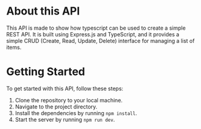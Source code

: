 # About this API
This API is made to show how typescript can be used to create a simple REST API. It is built using Express.js and TypeScript, and it provides a simple CRUD (Create, Read, Update, Delete) interface for managing a list of items.

# Getting Started
To get started with this API, follow these steps:
1. Clone the repository to your local machine.
2. Navigate to the project directory.
3. Install the dependencies by running `npm install`.
4. Start the server by running `npm run dev`.